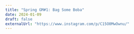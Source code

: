 ```yaml
---
title: "Spring GM#1: Bag Some Boba"
date: 2024-01-09
draft: false
externalUrl: "https://www.instagram.com/p/C15O0MwOwnu/"
---
```

